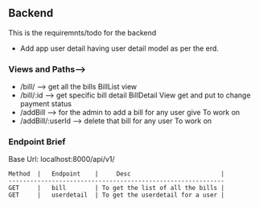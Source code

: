 ## Backend
This is the requiremnts/todo for the backend

- Add app user detail having user detail model as per the erd.

### Views and Paths-->
- /bill/     --> get all the bills BillList view
- /bill/:id  --> get specific bill detail BillDetail View get and put to change payment status
- /addBill   --> for the admin to add a bill for any user give To work on 
- /addBill/:userId --> delete that bill for any user To work on


### Endpoint Brief

Base Url: localhost:8000/api/v1/


    Method  |   Endpoint    |     Desc                         |
    ------------------------------------------------------------
    GET     |   bill        | To get the list of all the bills |
    GET     |   userdetail  | To get the userdetail for a user |
